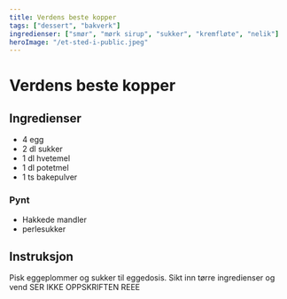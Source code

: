```yaml
---
title: Verdens beste kopper
tags: ["dessert", "bakverk"]
ingredienser: ["smør", "mørk sirup", "sukker", "kremfløte", "nelik"]
heroImage: "/et-sted-i-public.jpeg"
---
```


# Verdens beste kopper

## Ingredienser

- 4 egg
- 2 dl sukker
- 1 dl hvetemel
- 1 dl potetmel
- 1 ts bakepulver

### Pynt

- Hakkede mandler
- perlesukker

## Instruksjon

Pisk eggeplommer og sukker til eggedosis. Sikt inn tørre ingredienser og vend SER IKKE OPPSKRIFTEN REEE

